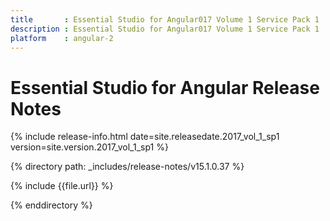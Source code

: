 ```yaml
---
title 		: Essential Studio for Angular017 Volume 1 Service Pack 1  Release Notes
description : Essential Studio for Angular017 Volume 1 Service Pack 1  Release Notes
platform 	: angular-2
---
```


# Essential Studio for Angular Release Notes

{% include release-info.html date=site.releasedate.2017_vol_1_sp1 version=site.version.2017_vol_1_sp1 %} 

{% directory path: _includes/release-notes/v15.1.0.37 %}

{% include {{file.url}} %}

{% enddirectory %}